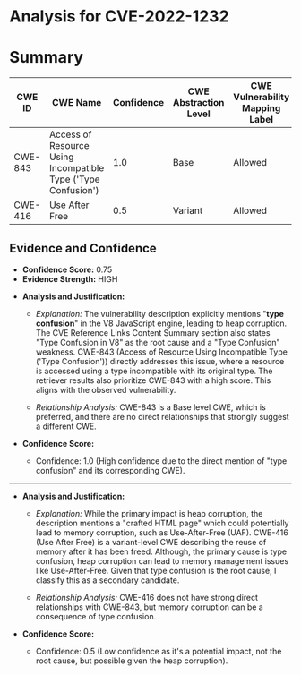 # Analysis for CVE-2022-1232

# Summary
| CWE ID | CWE Name | Confidence | CWE Abstraction Level | CWE Vulnerability Mapping Label | CWE-Vulnerability Mapping Notes |
|---|---|---|---|---|---|
| CWE-843 | Access of Resource Using Incompatible Type ('Type Confusion') | 1.0 | Base | Allowed | Primary CWE |
| CWE-416 | Use After Free | 0.5 | Variant | Allowed | Secondary Candidate |

## Evidence and Confidence

*   **Confidence Score:** 0.75
*   **Evidence Strength:** HIGH

- **Analysis and Justification:**
  - *Explanation:* The vulnerability description explicitly mentions "**type confusion**" in the V8 JavaScript engine, leading to heap corruption. The CVE Reference Links Content Summary section also states "Type Confusion in V8" as the root cause and a "Type Confusion" weakness. CWE-843 (Access of Resource Using Incompatible Type ('Type Confusion')) directly addresses this issue, where a resource is accessed using a type incompatible with its original type. The retriever results also prioritize CWE-843 with a high score. This aligns with the observed vulnerability.

  - *Relationship Analysis:* CWE-843 is a Base level CWE, which is preferred, and there are no direct relationships that strongly suggest a different CWE.

- **Confidence Score:**
  - Confidence: 1.0 (High confidence due to the direct mention of "type confusion" and its corresponding CWE).

---

- **Analysis and Justification:**
  - *Explanation:* While the primary impact is heap corruption, the description mentions a "crafted HTML page" which could potentially lead to memory corruption, such as Use-After-Free (UAF). CWE-416 (Use After Free) is a variant-level CWE describing the reuse of memory after it has been freed. Although, the primary cause is type confusion, heap corruption can lead to memory management issues like Use-After-Free. Given that type confusion is the root cause, I classify this as a secondary candidate.

  - *Relationship Analysis:* CWE-416 does not have strong direct relationships with CWE-843, but memory corruption can be a consequence of type confusion.

- **Confidence Score:**
  - Confidence: 0.5 (Low confidence as it's a potential impact, not the root cause, but possible given the heap corruption).